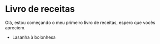 # Livro de receitas

Olá, estou começando o meu primeiro livro de receitas, espero que vocês apreciem.

- Lasanha à bolonhesa 

